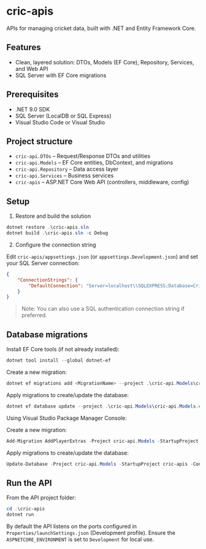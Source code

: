 # cric-apis

APIs for managing cricket data, built with .NET and Entity Framework Core.

## Features
- Clean, layered solution: DTOs, Models (EF Core), Repository, Services, and Web API
- SQL Server with EF Core migrations

## Prerequisites
- .NET 9.0 SDK
- SQL Server (LocalDB or SQL Express)
- Visual Studio Code or Visual Studio

## Project structure
- `cric-api.DTOs` – Request/Response DTOs and utilities
- `cric-api.Models` – EF Core entities, DbContext, and migrations
- `cric-api.Repository` – Data access layer
- `cric-api.Services` – Business services
- `cric-apis` – ASP.NET Core Web API (controllers, middleware, config)

## Setup
1) Restore and build the solution

```powershell
dotnet restore .\cric-apis.sln
dotnet build .\cric-apis.sln -c Debug
```

2) Configure the connection string

Edit `cric-apis/appsettings.json` (or `appsettings.Development.json`) and set your SQL Server connection:

```json
{
	"ConnectionStrings": {
		"DefaultConnection": "Server=localhost\\SQLEXPRESS;Database=CricDb;Encrypt=False;Trusted_Connection=True;"
	}
}
```

> Note: You can also use a SQL authentication connection string if preferred.

## Database migrations

Install EF Core tools (if not already installed):

```powershell
dotnet tool install --global dotnet-ef
```

Create a new migration:

```powershell
dotnet ef migrations add <MigrationName> --project .\cric-api.Models\cric-api.Models.csproj --startup-project .\cric-apis\cric-apis.csproj
```

Apply migrations to create/update the database:

```powershell
dotnet ef database update --project .\cric-api.Models\cric-api.Models.csproj --startup-project .\cric-apis\cric-apis.csproj
```

Using Visual Studio Package Manager Console:

Create a new migration:

```powershell
Add-Migration AddPlayerExtras -Project cric-api.Models -StartupProject cric-apis -Context CricContext -OutputDir Migrations
```

Apply migrations to create/update the database:

```powershell
Update-Database -Project cric-api.Models -StartupProject cric-apis -Context CricContext
```

## Run the API

From the API project folder:

```powershell
cd .\cric-apis
dotnet run
```

By default the API listens on the ports configured in `Properties/launchSettings.json` (Development profile). Ensure the `ASPNETCORE_ENVIRONMENT` is set to `Development` for local use.
